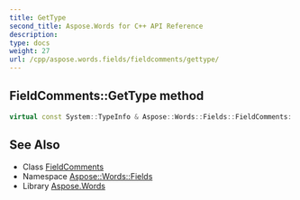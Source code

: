 ```yaml
---
title: GetType
second_title: Aspose.Words for C++ API Reference
description: 
type: docs
weight: 27
url: /cpp/aspose.words.fields/fieldcomments/gettype/
---
```

## FieldComments::GetType method




```cpp
virtual const System::TypeInfo & Aspose::Words::Fields::FieldComments::GetType() const override
```

## See Also

* Class [FieldComments](../)
* Namespace [Aspose::Words::Fields](../../)
* Library [Aspose.Words](../../../)
